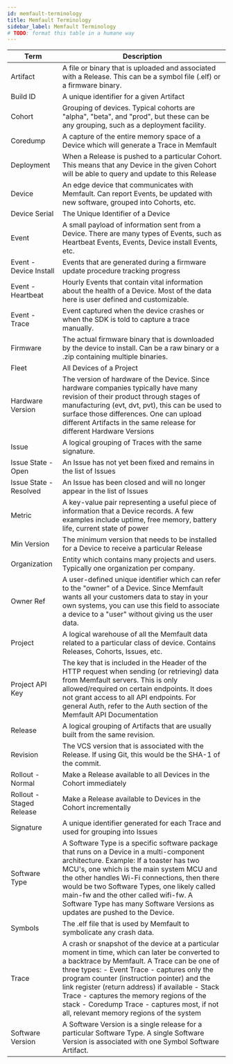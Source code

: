```yaml
---
id: memfault-terminology
title: Memfault Terminology
sidebar_label: Memfault Terminology
# TODO: format this table in a humane way
---
```


| Term                     | Description                                                                                                                                                                                                                                                                                                                                                                                                                            |
| ------------------------ | -------------------------------------------------------------------------------------------------------------------------------------------------------------------------------------------------------------------------------------------------------------------------------------------------------------------------------------------------------------------------------------------------------------------------------------- |
| Artifact                 | A file or binary that is uploaded and associated with a Release. This can be a symbol file (.elf) or a firmware binary.                                                                                                                                                                                                                                                                                                                |
| Build ID                 | A unique identifier for a given Artifact                                                                                                                                                                                                                                                                                                                                                                                               |
| Cohort                   | Grouping of devices. Typical cohorts are "alpha", "beta", and "prod", but these can be any grouping, such as a deployment facility.                                                                                                                                                                                                                                                                                                    |
| Coredump                 | A capture of the entire memory space of a Device which will generate a Trace in Memfault                                                                                                                                                                                                                                                                                                                                               |
| Deployment               | When a Release is pushed to a particular Cohort. This means that any Device in the given Cohort will be able to query and update to this Release                                                                                                                                                                                                                                                                                       |
| Device                   | An edge device that communicates with Memfault. Can report Events, be updated with new software, grouped into Cohorts, etc.                                                                                                                                                                                                                                                                                                            |
| Device Serial            | The Unique Identifier of a Device                                                                                                                                                                                                                                                                                                                                                                                                      |
| Event                    | A small payload of information sent from a Device. There are many types of Events, such as Heartbeat Events, Events, Device install Events, etc.                                                                                                                                                                                                                                                                                       |
| Event - Device Install   | Events that are generated during a firmware update procedure tracking progress                                                                                                                                                                                                                                                                                                                                                         |
| Event - Heartbeat        | Hourly Events that contain vital information about the health of a Device. Most of the data here is user defined and customizable.                                                                                                                                                                                                                                                                                                     |
| Event - Trace            | Event captured when the device crashes or when the SDK is told to capture a trace manually.                                                                                                                                                                                                                                                                                                                                            |
| Firmware                 | The actual firmware binary that is downloaded by the device to install. Can be a raw binary or a .zip containing multiple binaries.                                                                                                                                                                                                                                                                                                    |
| Fleet                    | All Devices of a Project                                                                                                                                                                                                                                                                                                                                                                                                               |
| Hardware Version         | The version of hardware of the Device. Since hardware companies typically have many revision of their product through stages of manufacturing (evt, dvt, pvt), this can be used to surface those differences. One can upload different Artifacts in the same release for different Hardware Versions                                                                                                                                   |
| Issue                    | A logical grouping of Traces with the same signature.                                                                                                                                                                                                                                                                                                                                                                                  |
| Issue State - Open       | An Issue has not yet been fixed and remains in the list of Issues                                                                                                                                                                                                                                                                                                                                                                      |
| Issue State - Resolved   | An Issue has been closed and will no longer appear in the list of Issues                                                                                                                                                                                                                                                                                                                                                               |
| Metric                   | A key-value pair representing a useful piece of information that a Device records. A few examples include uptime, free memory, battery life, current state of power                                                                                                                                                                                                                                                                    |
| Min Version              | The minimum version that needs to be installed for a Device to receive a particular Release                                                                                                                                                                                                                                                                                                                                            |
| Organization             | Entity which contains many projects and users. Typically one organization per company.                                                                                                                                                                                                                                                                                                                                                 |
| Owner Ref                | A user-defined unique identifier which can refer to the "owner" of a Device. Since Memfault wants all your customers data to stay in your own systems, you can use this field to associate a device to a "user" without giving us the user data.                                                                                                                                                                                       |
| Project                  | A logical warehouse of all the Memfault data related to a particular class of device. Contains Releases, Cohorts, Issues, etc.                                                                                                                                                                                                                                                                                                         |
| Project API Key          | The key that is included in the Header of the HTTP request when sending (or retrieving) data from Memfault servers. This is only allowed/required on certain endpoints. It does not grant access to all API endpoints. For general Auth, refer to the Auth section of the Memfault API Documentation                                                                                                                                   |
| Release                  | A logical grouping of Artifacts that are usually built from the same revision.                                                                                                                                                                                                                                                                                                                                                         |
| Revision                 | The VCS version that is associated with the Release. If using Git, this would be the SHA-1 of the commit.                                                                                                                                                                                                                                                                                                                              |
| Rollout - Normal         | Make a Release available to all Devices in the Cohort immediately                                                                                                                                                                                                                                                                                                                                                                      |
| Rollout - Staged Release | Make a Release available to Devices in the Cohort incrementally                                                                                                                                                                                                                                                                                                                                                                        |
| Signature                | A unique identifier generated for each Trace and used for grouping into Issues                                                                                                                                                                                                                                                                                                                                                         |
| Software Type            | A Software Type is a specific software package that runs on a Device in a multi-component architecture. Example: If a toaster has two MCU's, one which is the main system MCU and the other handles Wi-Fi connections, then there would be two Software Types, one likely called main-fw and the other called wifi-fw. A Software Type has many Software Versions as updates are pushed to the Device.                                 |
| Symbols                  | The .elf file that is used by Memfault to symbolicate any crash data.                                                                                                                                                                                                                                                                                                                                                                  |
| Trace                    | A crash or snapshot of the device at a particular moment in time, which can later be converted to a backtrace by Memfault. A Trace can be one of three types: - Event Trace - captures only the program counter (instruction pointer) and the link register (return address) if available - Stack Trace - captures the memory regions of the stack - Coredump Trace - captures most, if not all, relevant memory regions of the system |
| Software Version         | A Software Version is a single release for a particular Software Type. A single Software Version is associated with one Symbol Software Artifact.                                                                                                                                                                                                                                                                                      |
